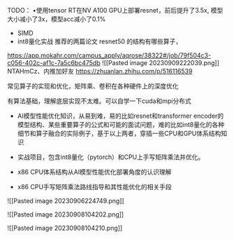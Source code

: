 TODO：
•使用tensor RT在NV A100 GPU上部署resnet，前后提升了3.5x, 模型大小减小了3x，模型acc减小了0.1%
- SIMD
- int8量化实战
推荐的两篇论文
resnet50  的结构有哪些算子，


https://app.mokahr.com/campus_apply/aqrose/38322#/job/79f504c3-c056-402c-af1c-7a5c6bc475db
![[Pasted image 20230909222039.png]]
NTAHmCz、内推加好友 
https://zhuanlan.zhihu.com/p/516116539


常见算子的实现和优化，矩阵乘、卷积在各种硬件上的深度优化

有算法基础，理解底层实现不太难。可以自学一下cuda和mpi分布式


- AI模型性能优化知识，从易到难，易的比如resnet和transformer encoder的模型结构、某些重要算子的公式和可能的面试问题，难的比如int8量化的各种细节和算子融合的实际例子，基于以上两者，穿插一些CPU和GPU体系结构知识
    
- 实战项目，包含int8量化（pytorch）和CPU上手写矩阵乘法并优化。
    
- x86 CPU体系结构从AI模型性能优化部署角度的认识理解
    
- x86 CPU手写矩阵乘法路线指导和其性能优化的相关手段

![[Pasted image 20230906224749.png]]




![[Pasted image 20230908104202.png]]

![[Pasted image 20230908104210.png]]



